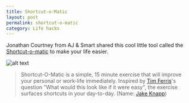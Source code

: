```yaml
---
title: Shortcut-o-Matic
layout: post
permalink: shortcut-o-matic
category: Life hacks
---
```


Jonathan Courtney from AJ & Smart shared this cool little tool called the [Shortcut-o-matic](https://medium.muz.li/shortcut-o-matic-a-simple-exercise-that-will-improve-your-life-immediately-1b2a98c355a7) to make your life easier.

![alt text](https://cdn-images-1.medium.com/max/2000/1*C-wo4GPldRu1-_wHQj2RZQ.jpeg)

> Shortcut-O-Matic is a simple, 15 minute exercise that will improve your personal or work-life immediately. Inspired by [Tim Ferris](https://twitter.com/tferriss)'s question "What would this look like if it were easy", the exercise surfaces shortcuts in your day-to-day. (Name: [Jake Knapp](https://twitter.com/@jakek))
